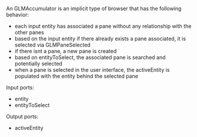 An GLMAccumulator is an implicit type of browser that has the following behavior:
- each input entity has associated a pane without any relationship with the other panes
- based on the input entity if there already exists a pane associated, it is selected via GLMPaneSelected
- if there isnt a pane, a new pane is created
- based on entityToSelect, the associated pane is searched and potentially selected
- when a pane is selected in the user interface, the activeEntity is populated with the entity behind the selected pane

Input ports:
- entity
- entityToSelect

Output ports:
- activeEntity